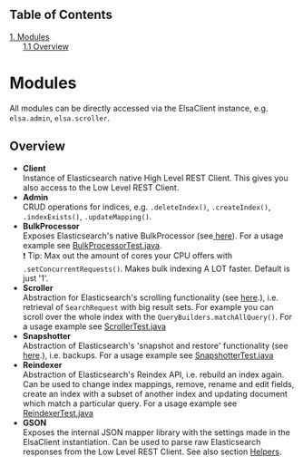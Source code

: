 ## Table of Contents
[1. Modules](#modules)<br>
&nbsp;&nbsp;&nbsp;&nbsp;&nbsp;&nbsp;[1.1 Overview](#overview)<br>
# Modules

All modules can be directly accessed via the ElsaClient instance, e.g. `elsa.admin`, `elsa.scroller`.

## Overview

* **Client**<br>
Instance of Elasticsearch native High Level REST Client. This gives you also access to the Low Level REST Client.
* **Admin**<br>
CRUD operations for indices, e.g. `.deleteIndex()`, `.createIndex()`, `.indexExists()`, `.updateMapping()`.
* **BulkProcessor**<br>
Exposes Elasticsearch's native BulkProcessor (see[ here](https://www.elastic.co/guide/en/elasticsearch/client/java-api/current/java-docs-bulk-processor.html)). For a usage example see [BulkProcessorTest.java](/src/test/java/bulkprocessor/BulkProcessorTest.java). <br>:heavy_exclamation_mark: Tip: Max out the amount of cores your CPU offers with `.setConcurrentRequests()`. Makes bulk indexing A LOT faster. Default is just '1'.
* **Scroller**<br>
Abstraction for Elasticsearch's scrolling functionality (see [ here](https://www.elastic.co/guide/en/elasticsearch/reference/current/search-request-scroll.html).), i.e. retrieval of `SearchRequest` with big result sets. For example you can scroll over the whole index with the `QueryBuilders.matchAllQuery()`. For a usage example see [ScrollerTest.java](/src/test/java/scroller/ScrollerTest.java)
* **Snapshotter**<br>
Abstraction of Elasticsearch's 'snapshot and restore' functionality (see [ here](https://www.elastic.co/guide/en/elasticsearch/reference/current/modules-snapshots.html).), i.e. backups. For a usage example see [SnapshotterTest.java](/src/test/java/snapshotter/SnapshotterTest.java)
* **Reindexer**<br>
Abstraction of Elasticsearch's Reindex API, i.e. rebuild an index again. Can be used to change index mappings,  remove, rename and edit fields, create an index with a subset of another index and updating document which match a particular query. For a usage example see [ReindexerTest.java](/src/test/java/reindexer/ReindexerTest.java)
* **GSON**<br>
Exposes the internal JSON mapper library with the settings made in the ElsaClient instantiation. Can be used to parse raw Elasticsearch responses from the Low Level REST Client. See also section [Helpers](/madog/Helpers/readme.md).


